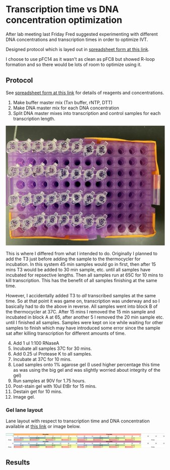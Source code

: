 # Transcription time vs DNA concentration optimization

After lab meeting last Friday Fred suggested experimenting
with different DNA concentrations and transcription times
in order to optimize IVT.

Designed protocol which is layed out in 
[spreadsheet form at this link](https://docs.google.com/spreadsheets/d/15oUK6Z6GfXZMH4Q9PZiSx24dGQXJuvFM7fCIeLSdvrQ/edit?usp=sharing).

I choose to use pFC14 as it wasn't as clean as pFC8 but showed
R-loop formation and so there would be lots of room to
optimize using it.

## Protocol

See [spreadsheet form at this link](https://docs.google.com/spreadsheets/d/15oUK6Z6GfXZMH4Q9PZiSx24dGQXJuvFM7fCIeLSdvrQ/edit?usp=sharing) for details of reagents and concentrations.

1. Make buffer master mix (Txn buffer, rNTP, DTT)
2. Make DNA master mix for each DNA concentration
3. Split DNA master mixes into transcription and control samples for each transcription length.

![All samples](images/IVT_Time_vs._DNA_mass_samples.jpg)

This is where I differed from what I intended to do. Originally I planned to add the T3 just before adding the sample to the thermocycler for incubation. In this system 45 min samples would go in first, then after 15 mins T3 would be added to 30 min sample, etc. until all samples have incubated for repsective lengths. Then all samples run at 65C for 10 mins to kill transcription. This has the benefit of all samples finishing at the same time.

However, I accidentally added T3 to *all* transcribed samples at the same time. So at that point it was game on, transcription was underway and so I basically had to do the above in reverse. All samples went into block B of the thermocycler at 37C. After 15 mins I removed the 15 min sample and incubated in block A at 65, after another 5 I removed the 20 min sample etc. until I finished all samples. Samples were kept on ice while waiting for other samples to finish which may have introduced some error since the sample sat after killing transcription for different amounts of time.

4. Add 1 ul 1:100 RNaseA
5. Incubate all samples 37C for 30 mins.
6. Add 0.25 ul Protease K to all samples.
7. Incubate at 37C for 10 mins.
8. Load samples onto 1% agarose gel (I used higher percentage this time as was using the big gel and was slightly worried about integrity of the gel)
9. Run samples at 90V for 1.75 hours.
10. Post-stain gel with 10ul EtBr for 15 mins.
11. Destain get for 10 mins.
12. Image gel.

### Gel lane layout

Lane layout with respect to transcription time and DNA
concentration available at 
[this link](https://docs.google.com/spreadsheets/d/15oUK6Z6GfXZMH4Q9PZiSx24dGQXJuvFM7fCIeLSdvrQ/edit#gid=929396717) or image below.

![](images/well_layout_5-25-21.png)

## Results

